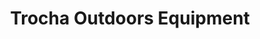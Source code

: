 ---
title: "Trocha Outdoors Equipment"
url: /miraflores/trocha-outdoors-equipment/
shop: Outdoor
---